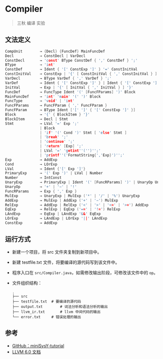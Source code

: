 # Compiler

> 三秋 编译 实验



## 文法定义

```c
CompUnit 		→ {Decl} {FuncDef} MainFuncDef
Decl 			→ ConstDecl | VarDecl
ConstDecl 		→ 'const' BType ConstDef { ',' ConstDef } ';'
BType 			→ 'int'
ConstDef		→ Ident { '[' ConstExp ']' } '=' ConstInitVal
ConstInitVal	→ ConstExp | '{' [ ConstInitVal { ',' ConstInitVal } ] '}'
VarDecl 		→ BType VarDef { ',' VarDef } ';' 
VarDef 			→ Ident { '[' ConstExp ']' } | Ident { '[' ConstExp ']' } '=' InitVal
InitVal 		→ Exp | '{' [ InitVal { ',' InitVal } ] '}'
FuncDef		 	→ FuncType Ident '(' [FuncFParams] ')' Block
MainFuncDef 	→ 'int' 'main' '(' ')' Block
FuncType		→ 'void' | 'int'
FuncFParams 	→ FuncFParam { ',' FuncFParam }
FuncFParam 		→ BType Ident ['[' ']' { '[' ConstExp ']' }]
Block 			→ '{' { BlockItem } '}'
BlockItem 		→ Decl | Stmt
Stmt 			→ LVal '=' Exp ';'
				| Block
				| 'if' '(' Cond ')' Stmt [ 'else' Stmt ]
				| 'break' ';' 
    			| 'continue' ';'
				| 'return' [Exp] ';' 
			    | LVal '=' 'getint''('')'';'
				| 'printf''('FormatString{','Exp}')'';'
Exp		 		→ AddExp
Cond 			→ LOrExp 
LVal 			→ Ident {'[' Exp ']'}
PrimaryExp 		→ '(' Exp ')' | LVal | Number
Number 			→ IntConst
UnaryExp 		→ PrimaryExp | Ident '(' [FuncRParams] ')' | UnaryOp UnaryExp
UnaryOp 		→ '+' | '−' | '!'
FuncRParams 	→ Exp { ',' Exp }
MulExp 			→ UnaryExp | MulExp ('*' | '/' | '%') UnaryExp
AddExp 			→ MulExp | AddExp ('+' | '−') MulExp
RelExp	 		→ AddExp | RelExp ('<' | '>' | '<=' | '>=') AddExp
EqExp 			→ RelExp | EqExp ('==' | '!=') RelExp
LAndExp 		→ EqExp | LAndExp '&&' EqExp
LOrExp 			→ LAndExp | LOrExp '||' LAndExp
ConstExp 		→ AddExp
```



## 运行方式

- 新建一个项目，将 src 文件夹复制到新项目中。

- 新建 testfile.txt 文件，将要编译的源代码写到该文件中。

- 程序入口在 `src/Compiler.java`，如需修改输出阶段，可修改该文件中的 `op`。

- 文件组织结构：

  ```shell
  .
  ├── src
  ├── testfile.txt	# 要编译的源代码 
  ├── output.txt		# 词法分析和语法分析的输出
  ├── llvm_ir.txt		# llvm 中间代码的输出
  └── error.txt		# 错误处理的输出
  ```



## 参考

- <a href="https://buaa-se-compiling.github.io/miniSysY-tutorial/">GitHub：miniSysY-tutorial</a>
- <a href="https://releases.llvm.org/6.0.0/docs/LangRef.html">LLVM 6.0 文档</a>
